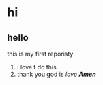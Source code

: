 # hi 
## hello 
this is my first reporisty 
1. i love t do this
2. thank you
god is *love* ***Amen***
